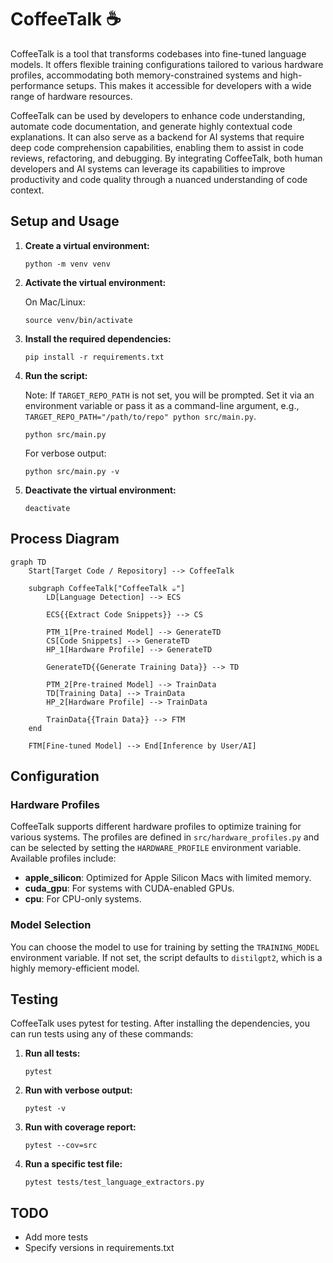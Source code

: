 # CoffeeTalk ☕

CoffeeTalk is a tool that transforms codebases into fine-tuned language models. It offers flexible training configurations tailored to various hardware profiles, accommodating both memory-constrained systems and high-performance setups. This makes it accessible for developers with a wide range of hardware resources.

CoffeeTalk can be used by developers to enhance code understanding, automate code documentation, and generate highly contextual code explanations. It can also serve as a backend for AI systems that require deep code comprehension capabilities, enabling them to assist in code reviews, refactoring, and debugging. By integrating CoffeeTalk, both human developers and AI systems can leverage its capabilities to improve productivity and code quality through a nuanced understanding of code context.

## Setup and Usage

1. **Create a virtual environment:**
   ```
   python -m venv venv
   ```
2. **Activate the virtual environment:**
   
   On Mac/Linux:
   ```
   source venv/bin/activate
   ```
3. **Install the required dependencies:**
   ```
   pip install -r requirements.txt
   ```
4. **Run the script:**

   Note: If `TARGET_REPO_PATH` is not set, you will be prompted. Set it via an environment variable or pass it as a command-line argument, e.g., `TARGET_REPO_PATH="/path/to/repo" python src/main.py`.
   ```
   python src/main.py
   ```

   For verbose output:
   ```
   python src/main.py -v
   ```
5. **Deactivate the virtual environment:**
   ```
   deactivate
   ```

## Process Diagram

```mermaid
graph TD
    Start[Target Code / Repository] --> CoffeeTalk

    subgraph CoffeeTalk["CoffeeTalk ☕"]
        LD[Language Detection] --> ECS

        ECS{{Extract Code Snippets}} --> CS

        PTM_1[Pre-trained Model] --> GenerateTD
        CS[Code Snippets] --> GenerateTD
        HP_1[Hardware Profile] --> GenerateTD

        GenerateTD{{Generate Training Data}} --> TD

        PTM_2[Pre-trained Model] --> TrainData
        TD[Training Data] --> TrainData
        HP_2[Hardware Profile] --> TrainData

        TrainData{{Train Data}} --> FTM
    end

    FTM[Fine-tuned Model] --> End[Inference by User/AI]
```

## Configuration

### Hardware Profiles

CoffeeTalk supports different hardware profiles to optimize training for various systems. The profiles are defined in `src/hardware_profiles.py` and can be selected by setting the `HARDWARE_PROFILE` environment variable. Available profiles include:

- **apple_silicon**: Optimized for Apple Silicon Macs with limited memory.
- **cuda_gpu**: For systems with CUDA-enabled GPUs.
- **cpu**: For CPU-only systems.

### Model Selection

You can choose the model to use for training by setting the `TRAINING_MODEL` environment variable. If not set, the script defaults to `distilgpt2`, which is a highly memory-efficient model.

## Testing

CoffeeTalk uses pytest for testing. After installing the dependencies, you can run tests using any of these commands:

1. **Run all tests:**
   ```
   pytest
   ```
2. **Run with verbose output:**
   ```
   pytest -v
   ```
3. **Run with coverage report:**
   ```
   pytest --cov=src
   ```
4. **Run a specific test file:**
   ```
   pytest tests/test_language_extractors.py
   ```

## TODO

- Add more tests
- Specify versions in requirements.txt
